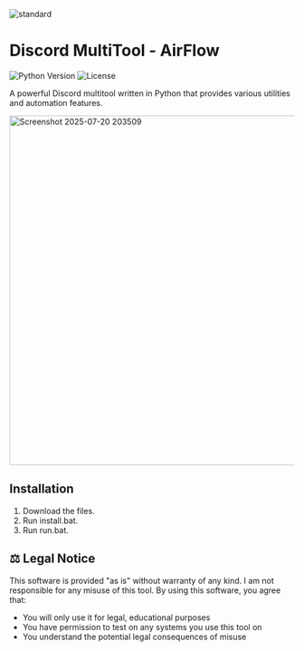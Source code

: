 
![standard](https://github.com/user-attachments/assets/4ba75193-05e2-4029-a47a-2c6282855127)







# Discord MultiTool - AirFlow
![Python Version](https://img.shields.io/badge/python-3.8%2B-blue)
![License](https://img.shields.io/badge/license-MIT-green)

A powerful Discord multitool written in Python that provides various utilities and automation features.

<img width="1102" height="617" alt="Screenshot 2025-07-20 203509" src="https://github.com/user-attachments/assets/3265de0d-c816-4dce-9a0b-daf0ea02f5a1" />






## Installation
1. Download the files.
2. Run install.bat.
3. Run run.bat.

## ⚖️ Legal Notice
This software is provided "as is" without warranty of any kind. I am not responsible for any misuse of this tool. By using this software, you agree that:
- You will only use it for legal, educational purposes
- You have permission to test on any systems you use this tool on
- You understand the potential legal consequences of misuse
